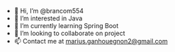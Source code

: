 - 👋 Hi, I’m @brancom554
- 👀 I’m interested in Java
- 🌱 I’m currently learning Spring Boot
- 💞️ I’m looking to collaborate on project
- 📫 Contact me at marius.ganhouegnon2@gmail.com

<!---
brancom554/brancom554 is a ✨ special ✨ repository because its `README.md` (this file) appears on your GitHub profile.
You can click the Preview link to take a look at your changes.
--->
